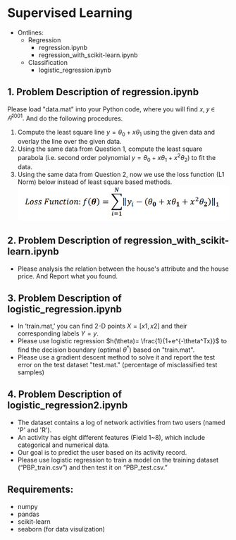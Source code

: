 # Supervised Learning
- Ontlines:
    - Regression
        - regression.ipynb
        - regression_with_scikit-learn.ipynb
    - Classification
        - logistic_regression.ipynb
## 1. Problem Description of regression.ipynb
Please load "data.mat" into your Python code, where you will find 𝑥, 𝑦 ∈ $𝑅^{1001}.$
And do the following procedures.
1. Compute the least square line $y=\theta_0+x\theta_1$ using the given data and overlay the line over the given data.
2. Using the same data from Question 1, compute the least square parabola (i.e. 
second order polynomial $y=\theta_0+x\theta_1+x^2\theta_2$) to fit the data.
3. Using the same data from Question 2, now we use the loss function (L1 Norm) 
below instead of least square based methods.
![lossfunc](./img/lossfunc.png)

## 2. Problem Description of regression_with_scikit-learn.ipynb
- Please analysis the relation between the house's attribute and the house price. And Report what you found.

## 3. Problem Description of logistic_regression.ipynb
- In ‘train.mat,’ you can find 2-D points $X=[x1, x2]$ and their corresponding labels $Y=y$. 
- Please use logistic regression $h(\theta)= \frac{1}{1+e^{-\theta^Tx}}$ to find the decision boundary (optimal $\theta^*$) based on "train.mat". 
- Please use a gradient descent method to solve it and report the test error on the test dataset "test.mat." (percentage of misclassified test samples)

## 4. Problem Description of logistic_regression2.ipynb
- The dataset contains a log of network activities from two users (named 'P' and 'R'). 
- An activity has eight different features (Field 1~8), which include categorical and numerical data.
- Our goal is to predict the user based on its activity record.
- Please use logistic regression to train a model on the training dataset (“PBP_train.csv”) and then test it on “PBP_test.csv.”

## Requirements:
- numpy
- pandas
- scikit-learn 
- seaborn (for data visulization)